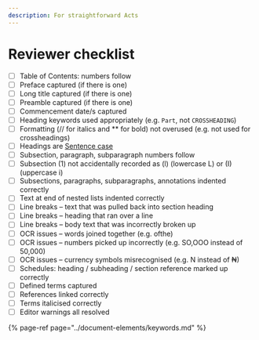 ```yaml
---
description: For straightforward Acts
---
```


# Reviewer checklist

* [ ] Table of Contents: numbers follow
* [ ] Preface captured \(if there is one\)
* [ ] Long title captured \(if there is one\)
* [ ] Preamble captured \(if there is one\)
* [ ] Commencement date/s captured
* [ ] Heading keywords used appropriately \(e.g. `Part`, not `CROSSHEADING`\)
* [ ] Formatting \(// for italics and \*\* for bold\) not overused \(e.g. not used for crossheadings\)
* [ ] Headings are [Sentence case](../style-guides/laws.africa.md#headings)
* [ ] Subsection, paragraph, subparagraph numbers follow
* [ ] Subsection \(1\) not accidentally recorded as \(l\) \(lowercase L\) or \(I\) \(uppercase i\)
* [ ] Subsections, paragraphs, subparagraphs, annotations indented correctly
* [ ] Text at end of nested lists indented correctly
* [ ] Line breaks – text that was pulled back into section heading
* [ ] Line breaks – heading that ran over a line
* [ ] Line breaks – body text that was incorrectly broken up
* [ ] OCR issues – words joined together \(e.g. ofthe\)
* [ ] OCR issues – numbers picked up incorrectly \(e.g. SO,OOO instead of 50,000\)
* [ ] OCR issues – currency symbols misrecognised \(e.g. N instead of ₦\)
* [ ] Schedules: heading / subheading / section reference marked up correctly
* [ ] Defined terms captured
* [ ] References linked correctly
* [ ] Terms italicised correctly
* [ ] Editor warnings all resolved

{% page-ref page="../document-elements/keywords.md" %}

